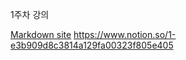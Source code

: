 1주차 강의

[Markdown site][df1]
<https://www.notion.so/1-e3b909d8c3814a129fa00323f805e405>


[df1]: <http://daringfireball.net/projects/markdown/>
